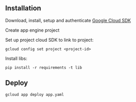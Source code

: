 Installation
------------

Download, install, setup and authenticate [Google Cloud
SDK](https://cloud.google.com/sdk/docs/quickstart-mac-os-x)

Create app engine project

Set up project cloud SDK to link to project:

    gcloud config set project <project-id>

Install libs:

    pip install -r requirements -t lib

Deploy
------

    gcloud app deploy app.yaml


